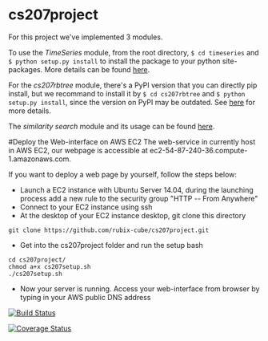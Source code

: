 # cs207project
For this project we've implemented 3 modules.

To use the *TimeSeries* module, from the root directory, `$ cd timeseries` and `$ python setup.py install` to install the package to your python site-packages. More details can be found [here](https://github.com/rubix-cube/cs207project/tree/master/timeseries).

For the *cs207rbtree* module, there's a PyPI version that you can directly pip install, but we recommand to install it by `$ cd cs207rbtree` and `$ python setup.py install`, since the version on PyPI may be outdated. See [here](https://github.com/rubix-cube/cs207project/tree/master/cs207rbtree) for more details.

The *similarity search* module and its usage can be found [here](https://github.com/rubix-cube/cs207project/tree/master/simsearch).

#Deploy the Web-interface on AWS EC2
The web-service in currently host in AWS EC2, our webpage is accessible at ec2-54-87-240-36.compute-1.amazonaws.com.

If you want to deploy a web page by yourself, follow the steps below:
* Launch a EC2 instance with Ubuntu Server 14.04, during the launching process add a new rule to the security group "HTTP -- From Anywhere"
* Connect to your EC2 instance using ssh
* At the desktop of your EC2 instance desktop, git clone this directory
```
git clone https://github.com/rubix-cube/cs207project.git
``` 
* Get into the cs207project folder and run the setup bash
``` 
cd cs207project/
chmod a+x cs207setup.sh
./cs207setup.sh
``` 
* Now your server is running. Access your web-interface from browser by typing in your AWS public DNS address

[![Build Status](https://travis-ci.org/rubix-cube/cs207project.svg?branch=master)](https://travis-ci.org/rubix-cube/cs207project)

[![Coverage Status](https://coveralls.io/repos/github/Peilin-D/cs207project/badge.svg?branch=master)](https://coveralls.io/github/Peilin-D/cs207project?branch=master)
